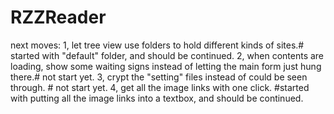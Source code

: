# RZZReader
next moves:
1, let tree view use folders to hold different kinds of sites.# started with "default" folder, and should be continued.
2, when contents are loading, show some waiting signs instead of letting the main form just hung there.# not start yet.
3, crypt the "setting" files instead of could be seen through. # not start yet.
4, get all the image links with one click. #started with putting all the image links into a textbox, and should be continued.
